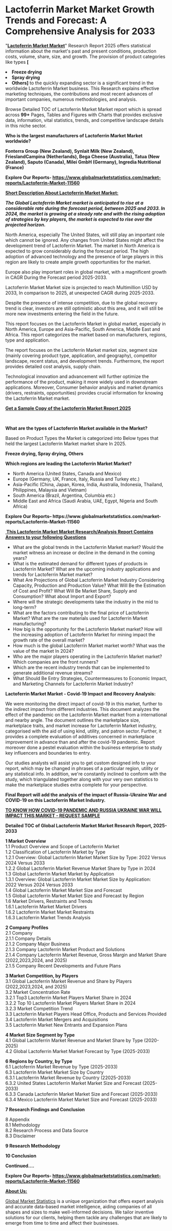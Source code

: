 <H1>Lactoferrin Market Market Growth Trends and Forecast: A Comprehensive Analysis for 2033</H1><p>"<strong><a href="https://www.globalmarketstatistics.com/market-reports/Lactoferrin-Market-11560">Lactoferrin Market Market</a></strong>" Research Report 2025 offers statistical information about the market's past and present conditions, production costs, volume, share, size, and growth. The provision of product categories like types&nbsp;<strong>[<li>Freeze drying<li>Spray drying<li>Others]</strong>&nbsp;to the quickly expanding sector is a significant trend in the worldwide Lactoferrin Market business. This Research explains effective marketing techniques, the contributions and most recent advances of important companies, numerous methodologies, and analysis.</p><p>Browse Detailed TOC of Lactoferrin Market Market report which is spread across&nbsp;<strong>99+</strong>&nbsp;Pages, Tables and Figures with Charts that provides exclusive data, information, vital statistics, trends, and competitive landscape details in this niche sector.</p><p><strong>Who is the largest manufacturers of Lactoferrin Market Market worldwide?</strong></p><p><strong>Fonterra Group (New Zealand), Synlait Milk (New Zealand), FrieslandCampina (Netherlands), Bega Cheese (Australia), Tatua (New Zealand), Saputo (Canada), Milei GmbH (Germany), Ingredia Nutritional (France)</strong></p><p><strong>Explore Our Reports-&nbsp;<a href="https://www.globalmarketstatistics.com/market-reports/Lactoferrin-Market-11560">https://www.globalmarketstatistics.com/market-reports/Lactoferrin-Market-11560</a></strong></p><p><strong><u>Short Description About Lactoferrin Market Market:</u></strong></p><p><strong><em>The Global Lactoferrin Market market is anticipated to rise at a considerable rate during the forecast period, between 2025 and 2033. In 2024, the market is growing at a steady rate and with the rising adoption of strategies by key players, the market is expected to rise over the projected horizon.</em></strong></p><p>North America, especially The United States, will still play an important role which cannot be ignored. Any changes from United States might affect the development trend of Lactoferrin Market. The market in North America is expected to grow considerably during the forecast period. The high adoption of advanced technology and the presence of large players in this region are likely to create ample growth opportunities for the market.</p><p>Europe also play important roles in global market, with a magnificent growth in CAGR During the Forecast period 2025-2033.</p><p>Lactoferrin Market Market size is projected to reach Multimillion USD by 2033, In comparison to 2025, at unexpected CAGR during 2025-2033.</p><p>Despite the presence of intense competition, due to the global recovery trend is clear, investors are still optimistic about this area, and it will still be more new investments entering the field in the future.</p><p>This report focuses on the Lactoferrin Market in global market, especially in North America, Europe and Asia-Pacific, South America, Middle East and Africa. This report categorizes the market based on manufacturers, regions, type and application.</p><p>The report focuses on the Lactoferrin Market market size, segment size (mainly covering product type, application, and geography), competitor landscape, recent status, and development trends. Furthermore, the report provides detailed cost analysis, supply chain.</p><p>Technological innovation and advancement will further optimize the performance of the product, making it more widely used in downstream applications. Moreover, Consumer behavior analysis and market dynamics (drivers, restraints, opportunities) provides crucial information for knowing the Lactoferrin Market market.</p><p><strong><u>Get a Sample Copy of the Lactoferrin Market Report 2025</u></strong></p><p>&nbsp;</p><p><strong>What are the types of Lactoferrin Market available in the Market?</strong></p><p>Based on Product Types the Market is categorized into Below types that held the largest Lactoferrin Market market share In 2025.</p><p><strong>Freeze drying, Spray drying, Others</strong></p><p><strong>Which regions are leading the Lactoferrin Market Market?</strong></p><ul><li>North America (United States, Canada and Mexico)</li><li>Europe (Germany, UK, France, Italy, Russia and Turkey etc.)</li><li>Asia-Pacific (China, Japan, Korea, India, Australia, Indonesia, Thailand, Philippines, Malaysia and Vietnam)</li><li>South America (Brazil, Argentina, Columbia etc.)</li><li>Middle East and Africa (Saudi Arabia, UAE, Egypt, Nigeria and South Africa)</li></ul><p><strong>Explore Our Reports&ndash;&nbsp;https://www.globalmarketstatistics.com/market-reports/Lactoferrin-Market-11560</strong></p><p><strong><u>&nbsp;This Lactoferrin Market Market Research/Analysis Report Contains Answers to your following Questions</u></strong></p><ul><li>What are the global trends in the Lactoferrin Market market? Would the market witness an increase or decline in the demand in the coming years?</li><li>What is the estimated demand for different types of products in Lactoferrin Market? What are the upcoming industry applications and trends for Lactoferrin Market market?</li><li>What Are Projections of Global Lactoferrin Market Industry Considering Capacity, Production and Production Value? What Will Be the Estimation of Cost and Profit? What Will Be Market Share, Supply and Consumption? What about Import and Export?</li><li>Where will the strategic developments take the industry in the mid to long-term?</li><li>What are the factors contributing to the final price of Lactoferrin Market? What are the raw materials used for Lactoferrin Market manufacturing?</li><li>How big is the opportunity for the Lactoferrin Market market? How will the increasing adoption of Lactoferrin Market for mining impact the growth rate of the overall market?</li><li>How much is the global Lactoferrin Market market worth? What was the value of the market In 2024?</li><li>Who are the major players operating in the Lactoferrin Market market? Which companies are the front runners?</li><li>Which are the recent industry trends that can be implemented to generate additional revenue streams?</li><li>What Should Be Entry Strategies, Countermeasures to Economic Impact, and Marketing Channels for Lactoferrin Market Industry?</li></ul><p><strong>Lactoferrin Market Market - Covid-19 Impact and Recovery Analysis:</strong></p><p>We were monitoring the direct impact of covid-19 in this market, further to the indirect impact from different industries. This document analyzes the effect of the pandemic on the Lactoferrin Market market from a international and nearby angle. The document outlines the marketplace size, marketplace traits, and market increase for Lactoferrin Market industry, categorised with the aid of using kind, utility, and patron sector. Further, it provides a complete evaluation of additives concerned in marketplace improvement in advance than and after the covid-19 pandemic. Report moreover done a pestel evaluation within the business enterprise to study key influencers and boundaries to entry.</p><p>Our studies analysts will assist you to get custom designed info to your report, which may be changed in phrases of a particular region, utility or any statistical info. In addition, we're constantly inclined to conform with the study, which triangulated together along with your very own statistics to make the marketplace studies extra complete for your perspective.</p><p><strong>Final Report will add the analysis of the impact of Russia-Ukraine War and COVID-19 on this Lactoferrin Market Industry.</strong></p><p><strong><u><a href="https://www.globalmarketstatistics.com/market-reports/Lactoferrin-Market-11560">TO KNOW HOW COVID-19 PANDEMIC AND RUSSIA UKRAINE WAR WILL IMPACT THIS MARKET - REQUEST SAMPLE</a></u></strong></p><p><strong>Detailed TOC of Global Lactoferrin Market Market Research Report, 2025-2033</strong></p><p><strong>1 Market Overview</strong><br /> 1.1 Product Overview and Scope of Lactoferrin Market<br /> 1.2 Classification of Lactoferrin Market by Type<br /> 1.2.1 Overview: Global Lactoferrin Market Market Size by Type: 2022&nbsp;Versus 2024 Versus 2033<br /> 1.2.2 Global Lactoferrin Market Revenue Market Share by Type in 2024<br /> 1.3 Global Lactoferrin Market Market by Application<br /> 1.3.1 Overview: Global Lactoferrin Market Market Size by Application: 2022&nbsp;Versus 2024 Versus 2033<br /> 1.4 Global Lactoferrin Market Market Size and Forecast<br /> 1.5 Global Lactoferrin Market Market Size and Forecast by Region<br /> 1.6 Market Drivers, Restraints and Trends<br /> 1.6.1 Lactoferrin Market Market Drivers<br /> 1.6.2 Lactoferrin Market Market Restraints<br /> 1.6.3 Lactoferrin Market Trends Analysis</p><p><strong>2 Company Profiles</strong><br /> 2.1 Company<br /> 2.1.1 Company Details<br /> 2.1.2 Company Major Business<br /> 2.1.3 Company Lactoferrin Market Product and Solutions<br /> 2.1.4 Company Lactoferrin Market Revenue, Gross Margin and Market Share (2022,2023,2024, and 2025)<br /> 2.1.5 Company Recent Developments and Future Plans</p><p><strong>3 Market Competition, by Players</strong><br /> 3.1 Global Lactoferrin Market Revenue and Share by Players (2022,2023,2024, and 2025)<br /> 3.2 Market Concentration Rate<br /> 3.2.1 Top3 Lactoferrin Market Players Market Share in 2024<br /> 3.2.2 Top 10 Lactoferrin Market Players Market Share in 2024<br /> 3.2.3 Market Competition Trend<br /> 3.3 Lactoferrin Market Players Head Office, Products and Services Provided<br /> 3.4 Lactoferrin Market Mergers and Acquisitions<br /> 3.5 Lactoferrin Market New Entrants and Expansion Plans</p><p><strong>4 Market Size Segment by Type</strong><br /> 4.1 Global Lactoferrin Market Revenue and Market Share by Type (2020-2025)<br /> 4.2 Global Lactoferrin Market Market Forecast by Type (2025-2033)</p><p><strong>6 Regions by Country, by Type</strong><br /> 6.1 Lactoferrin Market Revenue by Type (2025-2033)<br /> 6.3 Lactoferrin Market Market Size by Country<br /> 6.3.1 Lactoferrin Market Revenue by Country (22025-2033)<br /> 6.3.2 United States Lactoferrin Market Market Size and Forecast (2025-2033)<br /> 6.3.3 Canada Lactoferrin Market Market Size and Forecast (2025-2033)<br /> 6.3.4 Mexico Lactoferrin Market Market Size and Forecast (2025-2033)</p><p><strong>7 Research Findings and Conclusion</strong></p><p>8 Appendix<br /> 8.1 Methodology<br /> 8.2 Research Process and Data Source<br /> 8.3 Disclaimer</p><p><strong>9 Research Methodology</strong></p><p><strong>10 Conclusion</strong></p><p><strong>Continued&hellip;.</strong></p><p><strong>Explore Our Reports-&nbsp;<a href="https://www.globalmarketstatistics.com/market-reports/Lactoferrin-Market-11560">https://www.globalmarketstatistics.com/market-reports/Lactoferrin-Market-11560</a></strong></p><p><strong><u>About Us:</u></strong></p><p><a href="https://www.globalmarketstatistics.com/">Global Market Statistics</a> is a unique organization that offers expert analysis and accurate data-based market intelligence, aiding companies of all shapes and sizes to make well-informed decisions. We tailor inventive solutions for our clients, helping them tackle any challenges that are likely to emerge from time to time and affect their businesses.</p><p>&nbsp;</p>
